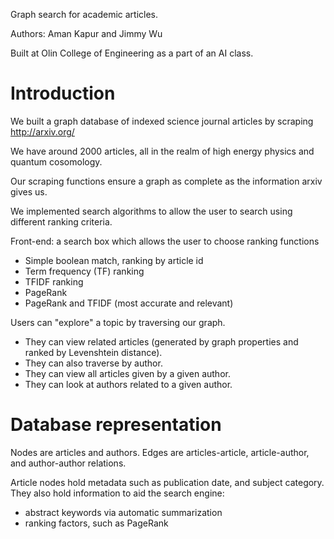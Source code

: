 Graph search for academic articles.

Authors: Aman Kapur and Jimmy Wu

Built at Olin College of Engineering as a part of an AI class.

Introduction
=====
We built a graph database of indexed science journal articles by scraping http://arxiv.org/

We have around 2000 articles, all in the realm of high energy physics and quantum cosomology.

Our scraping functions ensure a graph as complete as the information arxiv gives us.

We implemented search algorithms to allow the user to search using different ranking criteria.

Front-end: a search box which allows the user to choose ranking functions
* Simple boolean match, ranking by article id
* Term frequency (TF) ranking
* TFIDF ranking
* PageRank
* PageRank and TFIDF (most accurate and relevant)

Users can "explore" a topic by traversing our graph.
* They can view related articles (generated by graph properties and ranked by Levenshtein distance).
* They can also traverse by author.
* They can view all articles given by a given author.
* They can look at authors related to a given author.

Database representation
=====
Nodes are articles and authors.
Edges are articles-article, article-author, and author-author relations.

Article nodes hold metadata such as publication date, and subject category.
They also hold information to aid the search engine:
* abstract keywords via automatic summarization
* ranking factors, such as PageRank